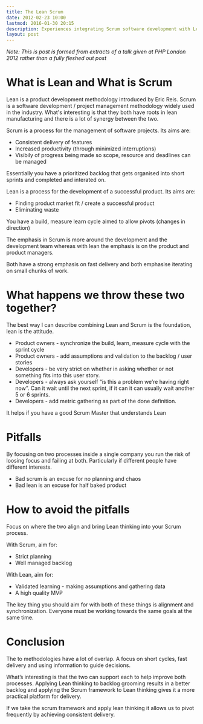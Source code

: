 ```yaml
---
title: The Lean Scrum
date: 2012-02-23 10:00
lastmod: 2016-01-30 20:15
description: Experiences integrating Scrum software development with Lean product development
layout: post
---
```


*Note: This is post is formed from extracts of a talk given at PHP London 2012 rather than a fully fleshed out post*

What is Lean and What is Scrum
=====

Lean is a product development methodology introduced by Eric Reis. Scrum is a software development / project management methodology widely used in the industry. What's interesting is that they both have roots in lean manufacturing and there is a lot of synergy between the two. 

Scrum is a process for the management of software projects. Its aims are:

 - Consistent delivery of features
 - Increased productivity (through minimized interruptions)
 - Visibily of progress being made so scope, resource and deadlines can be managed

Essentially you have a prioritized backlog that gets organised into short sprints and completed and interated on. 

Lean is a process for the development of a successful product. Its aims are:

 - Finding product market fit / create a successful product
 - Eliminating waste

You have a build, measure learn cycle aimed to allow pivots (changes in direction)

The emphasis in Scrum is more around the development and the development team whereas with lean the emphasis is on the product and product managers.

Both have a strong emphasis on fast delivery and both emphasise iterating on small chunks of work.

What happens we throw these two together?
=====

The best way I can describe combining Lean and Scrum is the foundation, lean is the attitude.

 - Product owners - synchronize the build, learn, measure cycle with the sprint cycle
 - Product owners - add assumptions and validation to the backlog / user stories 
 - Developers - be very strict on whether in asking whether or not something fits into this user story.
 - Developers - always ask yourself “is this a problem we’re having right now”. Can it wait until the next sprint, if it can it can usually wait another 5 or 6 sprints.
 - Developers - add metric gathering as part of the done definition.

It helps if you have a good Scrum Master that understands Lean

Pitfalls
====

By focusing on two processes inside a single company you run the risk of loosing focus and failing at both. Particularly if different people have different interests.

 - Bad scrum is an excuse for no planning and chaos
 - Bad lean is an excuse for half baked product

How to avoid the pitfalls
====

Focus on where the two align and bring Lean thinking into your Scrum process.

With Scrum, aim for:

 - Strict planning
 - Well managed backlog

With Lean, aim for:

 - Validated learning - making assumptions and gathering data
 - A high quality MVP

The key thing you should aim for with both of these things is alignment and synchronization. Everyone must be working towards the same goals at the same time.

Conclusion
====

The to methodologies have a lot of overlap. A focus on short cycles, fast delivery and using information to guide decisions.

What’s interesting is that the two can support each to help improve both processes. Applying Lean thinking to backlog grooming results in a better backlog and applying the Scrum framework to Lean thinking gives it a more practical platform for delivery. 

If we take the scrum framework and apply lean thinking it allows us to pivot frequently by achieving consistent delivery.
